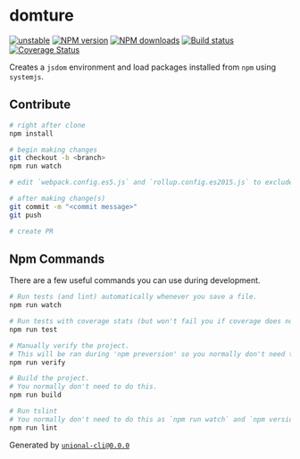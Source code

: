 # domture

[![unstable][unstable-image]][unstable-url]
[![NPM version][npm-image]][npm-url]
[![NPM downloads][downloads-image]][downloads-url]
[![Build status][travis-image]][travis-url]
[![Coverage Status][coveralls-image]][coveralls-url]

Creates a `jsdom` environment and load packages installed from `npm` using `systemjs`.

## Contribute

```sh
# right after clone
npm install

# begin making changes
git checkout -b <branch>
npm run watch

# edit `webpack.config.es5.js` and `rollup.config.es2015.js` to exclude dependencies for the bundle if needed

# after making change(s)
git commit -m "<commit message>"
git push

# create PR
```

## Npm Commands

There are a few useful commands you can use during development.

```sh
# Run tests (and lint) automatically whenever you save a file.
npm run watch

# Run tests with coverage stats (but won't fail you if coverage does not meet criteria)
npm run test

# Manually verify the project.
# This will be ran during 'npm preversion' so you normally don't need to run this yourself.
npm run verify

# Build the project.
# You normally don't need to do this.
npm run build

# Run tslint
# You normally don't need to do this as `npm run watch` and `npm version` will automatically run lint for you.
npm run lint
```

Generated by [`unional-cli@0.0.0`](https://github.com/unional/unional-cli)

[unstable-image]: http://badges.github.io/stability-badges/dist/unstable.svg
[unstable-url]: http://github.com/badges/stability-badges
[npm-image]: https://img.shields.io/npm/v/domster.svg?style=flat
[npm-url]: https://npmjs.org/package/domster
[downloads-image]: https://img.shields.io/npm/dm/domster.svg?style=flat
[downloads-url]: https://npmjs.org/package/domster
[travis-image]: https://img.shields.io/travis/unional/domster.svg?style=flat
[travis-url]: https://travis-ci.org/unional/domster
[coveralls-image]: https://coveralls.io/repos/github/unional/domster/badge.svg
[coveralls-url]: https://coveralls.io/github/unional/domster
